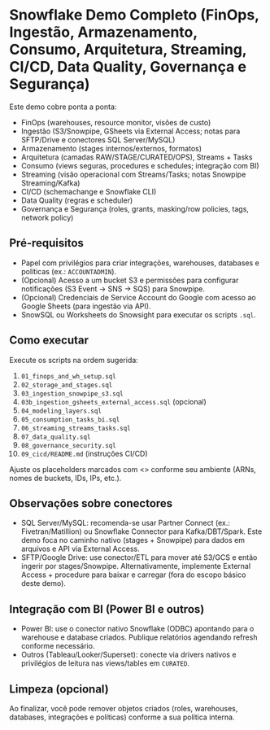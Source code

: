 # Snowflake Demo Completo (FinOps, Ingestão, Armazenamento, Consumo, Arquitetura, Streaming, CI/CD, Data Quality, Governança e Segurança)

Este demo cobre ponta a ponta:
- FinOps (warehouses, resource monitor, visões de custo)
- Ingestão (S3/Snowpipe, GSheets via External Access; notas para SFTP/Drive e conectores SQL Server/MySQL)
- Armazenamento (stages internos/externos, formatos)
- Arquitetura (camadas RAW/STAGE/CURATED/OPS), Streams + Tasks
- Consumo (views seguras, procedures e schedules; integração com BI)
- Streaming (visão operacional com Streams/Tasks; notas Snowpipe Streaming/Kafka)
- CI/CD (schemachange e Snowflake CLI)
- Data Quality (regras e scheduler)
- Governança e Segurança (roles, grants, masking/row policies, tags, network policy)

## Pré-requisitos
- Papel com privilégios para criar integrações, warehouses, databases e políticas (ex.: `ACCOUNTADMIN`).
- (Opcional) Acesso a um bucket S3 e permissões para configurar notificações (S3 Event → SNS → SQS) para Snowpipe.
- (Opcional) Credenciais de Service Account do Google com acesso ao Google Sheets (para ingestão via API).
- SnowSQL ou Worksheets do Snowsight para executar os scripts `.sql`.

## Como executar
Execute os scripts na ordem sugerida:
1. `01_finops_and_wh_setup.sql`
2. `02_storage_and_stages.sql`
3. `03_ingestion_snowpipe_s3.sql`
4. `03b_ingestion_gsheets_external_access.sql` (opcional)
5. `04_modeling_layers.sql`
6. `05_consumption_tasks_bi.sql`
7. `06_streaming_streams_tasks.sql`
8. `07_data_quality.sql`
9. `08_governance_security.sql`
10. `09_cicd/README.md` (instruções CI/CD)

Ajuste os placeholders marcados com <> conforme seu ambiente (ARNs, nomes de buckets, IDs, IPs, etc.).

## Observações sobre conectores
- SQL Server/MySQL: recomenda-se usar Partner Connect (ex.: Fivetran/Matillion) ou Snowflake Connector para Kafka/DBT/Spark. Este demo foca no caminho nativo (stages + Snowpipe) para dados em arquivos e API via External Access.
- SFTP/Google Drive: use conector/ETL para mover até S3/GCS e então ingerir por stages/Snowpipe. Alternativamente, implemente External Access + procedure para baixar e carregar (fora do escopo básico deste demo).

## Integração com BI (Power BI e outros)
- Power BI: use o conector nativo Snowflake (ODBC) apontando para o warehouse e database criados. Publique relatórios agendando refresh conforme necessário.
- Outros (Tableau/Looker/Superset): conecte via drivers nativos e privilégios de leitura nas views/tables em `CURATED`.

## Limpeza (opcional)
Ao finalizar, você pode remover objetos criados (roles, warehouses, databases, integrações e políticas) conforme a sua política interna.
